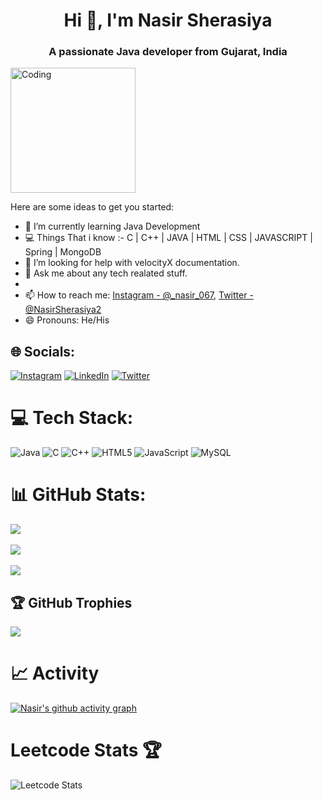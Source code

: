 <h1 align="center">Hi 👋, I'm Nasir Sherasiya</h1>
<h3 align="center">A passionate Java developer from Gujarat, India</h3>
<img align="rigth" alt="Coding" width="200" src="https://media.tenor.com/BqbIhT4Mb7cAAAAd/programmer-rounded-edges.gif">

Here are some ideas to get you started:

- 🌱 I’m currently learning Java Development
- 💻 Things That i know :-
     C | C++ | JAVA | HTML | CSS | JAVASCRIPT | Spring | MongoDB
- 🤔 I’m looking for help with velocityX documentation.
- 💬 Ask me about any tech realated stuff.
- 
- 📫 How to reach me: [Instagram - @_nasir_067](https://ig.me/1Jzi6bgoa67eOCM), [Twitter - @NasirSherasiya2](https://twitter.com/NasirSherasiya2)
- 😄 Pronouns: He/His 


## 🌐 Socials:
[![Instagram](https://img.shields.io/badge/Instagram-%23E4405F.svg?logo=Instagram&logoColor=white)](https://www.instagram.com/_nasir_067/) [![LinkedIn](https://img.shields.io/badge/LinkedIn-%230077B5.svg?logo=linkedin&logoColor=white)](https://www.linkedin.com/in/nasir-sherasiya-5b8588252/) [![Twitter](https://img.shields.io/badge/Twitter-%231DA1F2.svg?logo=Twitter&logoColor=white)](https://twitter.com/NasirSherasiya2) 

# 💻 Tech Stack:
![Java](https://img.shields.io/badge/java-%23ED8B00.svg?style=for-the-badge&logo=java&logoColor=white) ![C](https://img.shields.io/badge/c-%2300599C.svg?style=for-the-badge&logo=c&logoColor=white) ![C++](https://img.shields.io/badge/c++-%2300599C.svg?style=for-the-badge&logo=c%2B%2B&logoColor=white) ![HTML5](https://img.shields.io/badge/html5-%23E34F26.svg?style=for-the-badge&logo=html5&logoColor=white) ![JavaScript](https://img.shields.io/badge/javascript-%23323330.svg?style=for-the-badge&logo=javascript&logoColor=%green) ![MySQL](https://img.shields.io/badge/MySQL-%23323330.svg?style=for-the-badge&logo=MySQL&logoColor=%23F7DF1E)

# 📊 GitHub Stats:
![](https://github-readme-stats.vercel.app/api?username=21IT146&theme=radical&hide_border=false&include_all_commits=false&count_private=false)<br/><br/>
![](https://github-readme-streak-stats.herokuapp.com/?user=21IT146&theme=radical&hide_border=false)<br/><br/>
![](https://github-readme-stats.vercel.app/api/top-langs/?username=21IT146&theme=radical&hide_border=false&include_all_commits=false&count_private=false&layout=compact)
   

## 🏆 GitHub Trophies
![](https://github-profile-trophy.vercel.app/?username=21IT146&theme=dracula&no-frame=true&no-bg=true&margin-w=4)


# 📈 Activity
[![Nasir's github activity graph](https://github-readme-activity-graph.cyclic.app/graph?username=21IT146&bg_color=fffff0&color=708090&line=24292e&point=24292e&area=true&hide_border=true)](https://github.com/21IT146/github-readme-activity-graph)
 # Leetcode Stats 🏆

![Leetcode Stats](https://leetcard.jacoblin.cool/nasir146?ext=heatmap)
